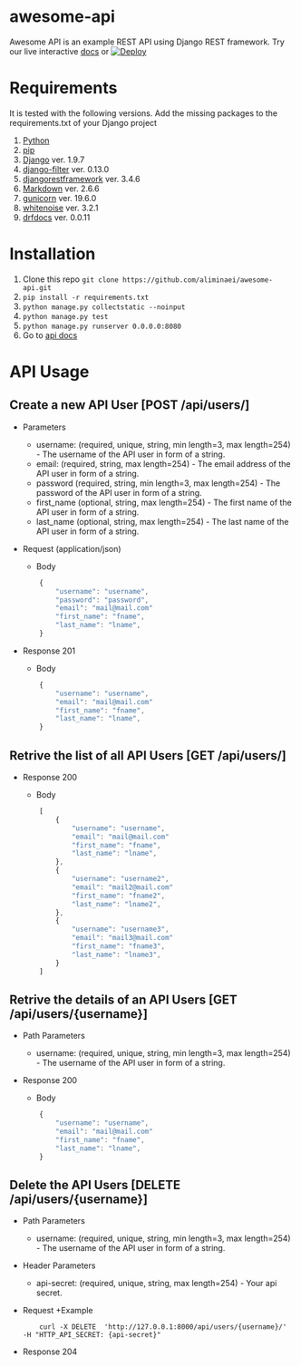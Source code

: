 # awesome-api
Awesome API is an example REST API using Django REST framework.
Try our live interactive [docs] or [![Deploy](https://www.herokucdn.com/deploy/button.svg)](https://heroku.com/deploy)


Requirements
============

It is tested with the following versions. Add the missing packages to the requirements.txt of your Django project 

1. [Python]
2. [pip]
3. [Django] ver. 1.9.7
4. [django-filter] ver. 0.13.0
5. [djangorestframework] ver. 3.4.6
6. [Markdown] ver. 2.6.6
7. [gunicorn] ver. 19.6.0
8. [whitenoise] ver. 3.2.1
9. [drfdocs] ver. 0.0.11

Installation
============

1. Clone this repo `git clone https://github.com/aliminaei/awesome-api.git`
2. `pip install -r requirements.txt`
3. `python manage.py collectstatic --noinput`
4. `python manage.py test`
5. `python manage.py runserver 0.0.0.0:8080`
6. Go to [api docs]

[Python]: https://www.python.org/download/releases/2.7/ "Python 2.7"
[pip]: https://pypi.python.org/pypi/pip "pip"
[django]: https://www.djangoproject.com/ "Django==1.9.7"
[django-filter]: http://django-filter.readthedocs.io/en/latest/usage.html "django-filter"
[djangorestframework]: http://www.django-rest-framework.org/ "djangorestframework"
[Markdown]: https://pypi.python.org/pypi/Markdown/ "Markdown"
[gunicorn]: http://gunicorn.org/ "gunicorn"
[api docs]: http://127.0.0.1:8080/docs/ "http://127.0.0.1:8080/docs/"
[whitenoise]: https://pypi.python.org/pypi/whitenoise "whitenoise"
[drfdocs]: http://drfdocs.com/ "drfdocs"
[docs]: http://awesome-api.herokuapp.com/docs "docs"

API Usage
============
## Create a new API User [POST /api/users/]

+ Parameters
    + username:  (required, unique, string, min length=3, max length=254) - The username of the API user in form of a string. 
    + email:     (required, string, max length=254) - The email address of the API user in form of a string. 
    + password   (required, string, min length=3, max length=254) - The password of the API user in form of a string. 
    + first_name (optional, string, max length=254) - The first name of the API user in form of a string. 
    + last_name  (optional, string, max length=254) - The last name of the API user in form of a string. 

+ Request (application/json)
    + Body
    ```js
        {
            "username": "username",
            "password": "password",
            "email": "mail@mail.com"
            "first_name": "fname",
            "last_name": "lname",
        }
    ```

+ Response 201

    + Body
    ```js
        {
            "username": "username",
            "email": "mail@mail.com"
            "first_name": "fname",
            "last_name": "lname",
        }
    ```

## Retrive the list of all API Users [GET /api/users/]

+ Response 200

    + Body
    ```js
        [
            {
                "username": "username",
                "email": "mail@mail.com"
                "first_name": "fname",
                "last_name": "lname",
            },
            {
                "username": "username2",
                "email": "mail2@mail.com"
                "first_name": "fname2",
                "last_name": "lname2",
            },
            {
                "username": "username3",
                "email": "mail3@mail.com"
                "first_name": "fname3",
                "last_name": "lname3",
            }
        ]
    ```

## Retrive the details of an API Users [GET /api/users/{username}]

+ Path Parameters
    + username:  (required, unique, string, min length=3, max length=254) - The username of the API user in form of a string. 

+ Response 200

    + Body
    ```js
        {
            "username": "username",
            "email": "mail@mail.com"
            "first_name": "fname",
            "last_name": "lname",
        }
    ```

## Delete the API Users [DELETE /api/users/{username}]

+ Path Parameters
    + username:  (required, unique, string, min length=3, max length=254) - The username of the API user in form of a string. 

+ Header Parameters
    + api-secret:  (required, unique, string, max length=254) - Your api secret. 

+ Request
    +Example
    ```
        curl -X DELETE  'http://127.0.0.1:8000/api/users/{username}/'  -H "HTTP_API_SECRET: {api-secret}"
    ```

+ Response 204

